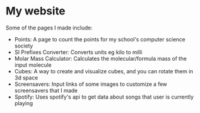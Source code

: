 # My website

Some of the pages I made include:

- Points: A page to count the points for my school's computer science society
- SI Prefixes Converter: Converts units eg kilo to milli
- Molar Mass Calculator: Calculates the molecular/formula mass of the input molecule
- Cubes: A way to create and visualize cubes, and you can rotate them in 3d space
- Screensavers: Input links of some images to customize a few screensavers that I made
- Spotify: Uses spotify's api to get data about songs that user is currently playing